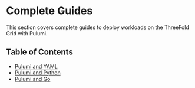 <h1> Complete Guides </h1>

This section covers complete guides to deploy workloads on the ThreeFold Grid with Pulumi.

<h2>Table of Contents</h2>

- [Pulumi and YAML](./pulumi_yaml.md)
- [Pulumi and Python](./pulumi_python.md)
- [Pulumi and Go](./pulumi_go.md)